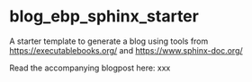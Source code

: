 # blog_ebp_sphinx_starter
A starter template to generate a blog using tools from https://executablebooks.org/ and https://www.sphinx-doc.org/ 

Read the accompanying blogpost here: xxx
